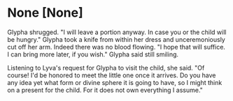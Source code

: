 # None [None]
Glypha shrugged. "I will leave a portion anyway. In case you or the child will be hungry." Glypha took a knife from within her dress and unceremoniously cut off her arm. Indeed there was no blood flowing. "I hope that will suffice. I can bring more later, if you wish." Glypha said still smiling.

Listening to Lyva's request for Glypha to visit the child, she said. "Of course! I'd be honored to meet the little one once it arrives. Do you have any idea yet what form or divine sphere it is going to have, so I might think on a present for the child. For it does not own everything I assume."
